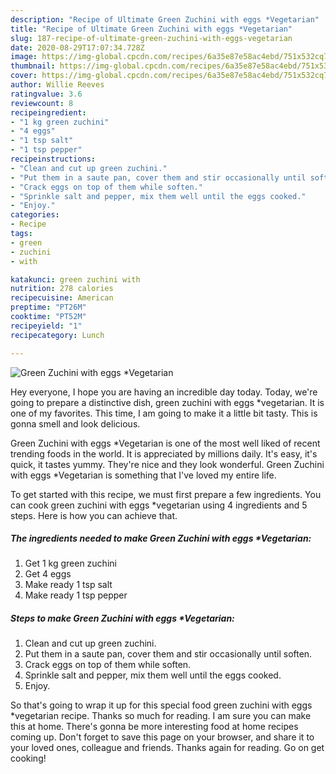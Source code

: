 ```yaml
---
description: "Recipe of Ultimate Green Zuchini with eggs *Vegetarian"
title: "Recipe of Ultimate Green Zuchini with eggs *Vegetarian"
slug: 187-recipe-of-ultimate-green-zuchini-with-eggs-vegetarian
date: 2020-08-29T17:07:34.728Z
image: https://img-global.cpcdn.com/recipes/6a35e87e58ac4ebd/751x532cq70/green-zuchini-with-eggs-vegetarian-recipe-main-photo.jpg
thumbnail: https://img-global.cpcdn.com/recipes/6a35e87e58ac4ebd/751x532cq70/green-zuchini-with-eggs-vegetarian-recipe-main-photo.jpg
cover: https://img-global.cpcdn.com/recipes/6a35e87e58ac4ebd/751x532cq70/green-zuchini-with-eggs-vegetarian-recipe-main-photo.jpg
author: Willie Reeves
ratingvalue: 3.6
reviewcount: 8
recipeingredient:
- "1 kg green zuchini"
- "4 eggs"
- "1 tsp salt"
- "1 tsp pepper"
recipeinstructions:
- "Clean and cut up green zuchini."
- "Put them in a saute pan, cover them and stir occasionally until soften."
- "Crack eggs on top of them while soften."
- "Sprinkle salt and pepper, mix them well until the eggs cooked."
- "Enjoy."
categories:
- Recipe
tags:
- green
- zuchini
- with

katakunci: green zuchini with 
nutrition: 278 calories
recipecuisine: American
preptime: "PT26M"
cooktime: "PT52M"
recipeyield: "1"
recipecategory: Lunch

---
```



![Green Zuchini with eggs *Vegetarian](https://img-global.cpcdn.com/recipes/6a35e87e58ac4ebd/751x532cq70/green-zuchini-with-eggs-vegetarian-recipe-main-photo.jpg)

Hey everyone, I hope you are having an incredible day today. Today, we're going to prepare a distinctive dish, green zuchini with eggs *vegetarian. It is one of my favorites. This time, I am going to make it a little bit tasty. This is gonna smell and look delicious.

Green Zuchini with eggs *Vegetarian is one of the most well liked of recent trending foods in the world. It is appreciated by millions daily. It's easy, it's quick, it tastes yummy. They're nice and they look wonderful. Green Zuchini with eggs *Vegetarian is something that I've loved my entire life.




To get started with this recipe, we must first prepare a few ingredients. You can cook green zuchini with eggs *vegetarian using 4 ingredients and 5 steps. Here is how you can achieve that.

<!--inarticleads1-->

##### The ingredients needed to make Green Zuchini with eggs *Vegetarian:

1. Get 1 kg green zuchini
1. Get 4 eggs
1. Make ready 1 tsp salt
1. Make ready 1 tsp pepper




<!--inarticleads2-->

##### Steps to make Green Zuchini with eggs *Vegetarian:

1. Clean and cut up green zuchini.
1. Put them in a saute pan, cover them and stir occasionally until soften.
1. Crack eggs on top of them while soften.
1. Sprinkle salt and pepper, mix them well until the eggs cooked.
1. Enjoy.




So that's going to wrap it up for this special food green zuchini with eggs *vegetarian recipe. Thanks so much for reading. I am sure you can make this at home. There's gonna be more interesting food at home recipes coming up. Don't forget to save this page on your browser, and share it to your loved ones, colleague and friends. Thanks again for reading. Go on get cooking!
